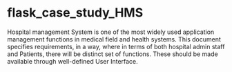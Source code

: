 # flask_case_study_HMS


Hospital management System is one of the most widely used application management functions in
medical field and health systems. This document specifies requirements, in a way, where in terms of
both hospital admin staff and Patients, there will be distinct set of functions. These should be made
available through well-defined User Interface.
